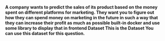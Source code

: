 <p><b>A company wants to predict the sales of its product based on the money spent
on different platforms for marketing. They want you to figure out how they can
spend money on marketing in the future in such a way that they can increase their
profit as much as possible built-in docker and use some library to display that in
frontend Dataset This is the Dataset You can use this dataset for this question.</b></p>